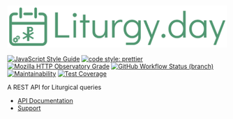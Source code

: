 ![logo](src/logo.svg)

[![JavaScript Style Guide](https://img.shields.io/badge/code_style-standard-brightgreen.svg?style=flat-square)](https://standardjs.com)
[![code style: prettier](https://img.shields.io/badge/code_style-prettier-ff69b4.svg?style=flat-square)](https://prettier.io)
[![Mozilla HTTP Observatory Grade](https://img.shields.io/mozilla-observatory/grade-score/liturgy.day?publish&style=flat-square)](https://observatory.mozilla.org/analyze/liturgy.day)
[![GitHub Workflow Status (branch)](https://img.shields.io/github/workflow/status/aensley/liturgy-day/ci/main?style=flat-square)](https://github.com/aensley/liturgy-day/actions/workflows/ci.yml?query=branch%3Amain)
[![Maintainability](https://api.codeclimate.com/v1/badges/8c22f05153c7133b5259/maintainability)](https://codeclimate.com/github/aensley/liturgy-day/maintainability)
[![Test Coverage](https://api.codeclimate.com/v1/badges/8c22f05153c7133b5259/test_coverage)](https://codeclimate.com/github/aensley/liturgy-day/test_coverage)

A REST API for Liturgical queries

- [API Documentation](https://liturgy.day/docs/)
- [Support](https://github.com/aensley/liturgy-day/issues/new/choose)
